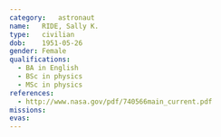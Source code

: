 ```yaml
---
category:	astronaut
name:	RIDE, Sally K.
type:	civilian
dob:	1951-05-26
gender:	Female
qualifications:
  - BA in English
  - BSc in physics
  - MSc in physics
references:
  - http://www.nasa.gov/pdf/740566main_current.pdf
missions:
evas:
---
```


